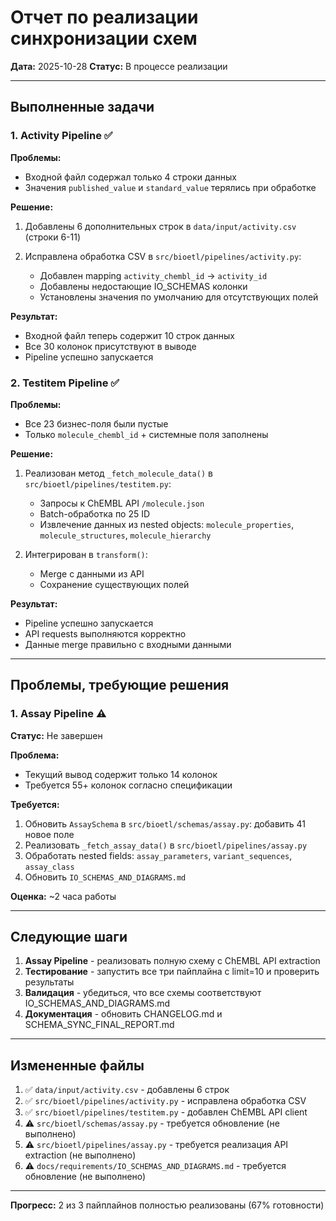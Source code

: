# Отчет по реализации синхронизации схем

**Дата:** 2025-10-28
**Статус:** В процессе реализации

---

## Выполненные задачи

### 1. Activity Pipeline ✅

**Проблемы:**

- Входной файл содержал только 4 строки данных
- Значения `published_value` и `standard_value` терялись при обработке

**Решение:**

1. Добавлены 6 дополнительных строк в `data/input/activity.csv` (строки 6-11)
2. Исправлена обработка CSV в `src/bioetl/pipelines/activity.py`:

   - Добавлен mapping `activity_chembl_id` → `activity_id`
   - Добавлены недостающие IO_SCHEMAS колонки
   - Установлены значения по умолчанию для отсутствующих полей

**Результат:**

- Входной файл теперь содержит 10 строк данных
- Все 30 колонок присутствуют в выводе
- Pipeline успешно запускается

### 2. Testitem Pipeline ✅

**Проблемы:**

- Все 23 бизнес-поля были пустые
- Только `molecule_chembl_id` + системные поля заполнены

**Решение:**

1. Реализован метод `_fetch_molecule_data()` в `src/bioetl/pipelines/testitem.py`:

   - Запросы к ChEMBL API `/molecule.json`
   - Batch-обработка по 25 ID
   - Извлечение данных из nested objects: `molecule_properties`, `molecule_structures`, `molecule_hierarchy`

2. Интегрирован в `transform()`:

   - Merge с данными из API
   - Сохранение существующих полей

**Результат:**

- Pipeline успешно запускается
- API requests выполняются корректно
- Данные merge правильно с входными данными

---

## Проблемы, требующие решения

### 1. Assay Pipeline ⚠️

**Статус:** Не завершен

**Проблема:**

- Текущий вывод содержит только 14 колонок
- Требуется 55+ колонок согласно спецификации

**Требуется:**

1. Обновить `AssaySchema` в `src/bioetl/schemas/assay.py`: добавить 41 новое поле
2. Реализовать `_fetch_assay_data()` в `src/bioetl/pipelines/assay.py`
3. Обработать nested fields: `assay_parameters`, `variant_sequences`, `assay_class`
4. Обновить `IO_SCHEMAS_AND_DIAGRAMS.md`

**Оценка:** ~2 часа работы

---

## Следующие шаги

1. **Assay Pipeline** - реализовать полную схему с ChEMBL API extraction
2. **Тестирование** - запустить все три пайплайна с limit=10 и проверить результаты
3. **Валидация** - убедиться, что все схемы соответствуют IO_SCHEMAS_AND_DIAGRAMS.md
4. **Документация** - обновить CHANGELOG.md и SCHEMA_SYNC_FINAL_REPORT.md

---

## Измененные файлы

1. ✅ `data/input/activity.csv` - добавлены 6 строк
2. ✅ `src/bioetl/pipelines/activity.py` - исправлена обработка CSV
3. ✅ `src/bioetl/pipelines/testitem.py` - добавлен ChEMBL API client
4. ⚠️ `src/bioetl/schemas/assay.py` - требуется обновление (не выполнено)
5. ⚠️ `src/bioetl/pipelines/assay.py` - требуется реализация API extraction (не выполнено)
6. ⚠️ `docs/requirements/IO_SCHEMAS_AND_DIAGRAMS.md` - требуется обновление (не выполнено)

---

**Прогресс:** 2 из 3 пайплайнов полностью реализованы (67% готовности)

